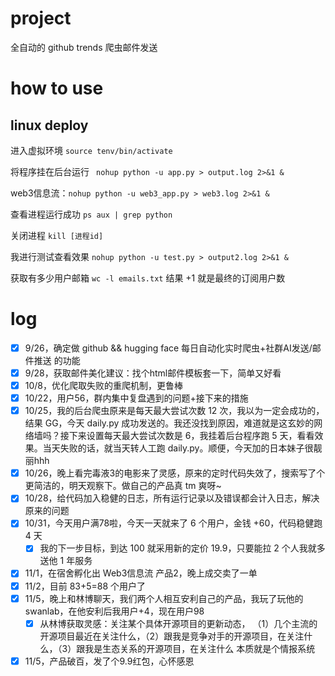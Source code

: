 ﻿# project
全自动的 github trends 爬虫邮件发送

# how to use
## linux deploy
进入虚拟环境 ```source tenv/bin/activate```

将程序挂在后台运行  ``` nohup python -u app.py > output.log 2>&1 &```

web3信息流：```nohup python -u web3_app.py > web3.log 2>&1 &```

查看进程运行成功  ```ps aux | grep python```

关闭进程  ```kill [进程id]```

我进行测试查看效果 ```nohup python -u test.py > output2.log 2>&1 &```

获取有多少用户邮箱 ```wc -l emails.txt``` 结果 +1 就是最终的订阅用户数

# log
- [x] 9/26，确定做 github && hugging face 每日自动化实时爬虫+社群AI发送/邮件推送 的功能
- [x] 9/28，获取邮件美化建议：找个html邮件模板套一下，简单又好看
- [x] 10/8，优化爬取失败的重爬机制，更鲁棒
- [x] 10/22，用户56，群内集中复盘遇到的问题+接下来的措施
- [x] 10/25，我的后台爬虫原来是每天最大尝试次数 12 次，我以为一定会成功的，结果 GG，今天 daily.py 成功发送的。我还没找到原因，难道就是这玄妙的网络墙吗？接下来设置每天最大尝试次数是 6，我挂着后台程序跑 5 天，看看效果。当天失败的话，就当天转人工跑 daily.py。顺便，今天加的日本妹子很靓丽hhh
- [x] 10/26，晚上看完毒液3的电影来了灵感，原来的定时代码失效了，搜索写了个更简洁的，明天观察下。做自己的产品真 tm 爽呀~
- [x] 10/28，给代码加入稳健的日志，所有运行记录以及错误都会计入日志，解决原来的问题
- [x] 10/31，今天用户满78啦，今天一天就来了 6 个用户，金钱 +60，代码稳健跑 4 天
    - [x] 我的下一步目标，到达 100 就采用新的定价 19.9，只要能拉 2 个人我就多送他 1 年服务
- [x] 11/1，在宿舍孵化出 Web3信息流 产品2，晚上成交卖了一单
- [x] 11/2，目前 83+5=88 个用户了    
- [x] 11/5，晚上和林博聊天，我们两个人相互安利自己的产品，我玩了玩他的 swanlab，在他安利后我用户+4，现在用户98
    - [x] 从林博获取灵感：关注某个具体开源项目的更新动态，
    （1）几个主流的开源项目最近在关注什么，（2）跟我是竞争对手的开源项目，在关注什么，（3）跟我是生态关系的开源项目，在关注什么
    本质就是个情报系统
- [x] 11/5，产品破百，发了个9.9红包，心怀感恩